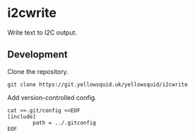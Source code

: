 # i2cwrite

Write text to I2C output.

## Development

Clone the repository.

``` shell
git clone https://git.yellowsquid.uk/yellowsquid/i2cwrite
```

Add version-controlled config.

``` shell
cat >>.git/config <<EOF
[include]
        path = ../.gitconfig
EOF
```
